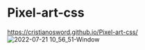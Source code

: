 # Pixel-art-css

https://cristianosword.github.io/Pixel-art-css/
![2022-07-21 10_56_51-Window](https://user-images.githubusercontent.com/16153844/180231662-69aadfde-a28a-4f9f-96da-635a68942f2d.png)
